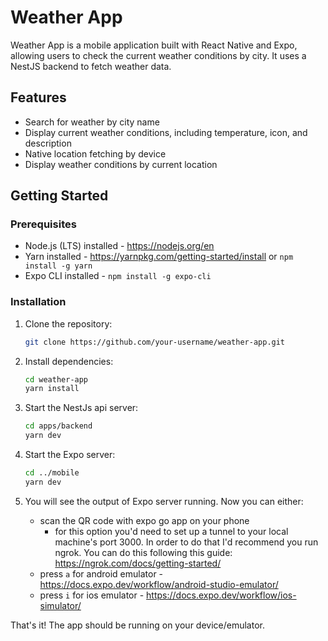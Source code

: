 # Weather App

Weather App is a mobile application built with React Native and Expo, allowing users to check the current weather conditions by city. It uses a NestJS backend to fetch weather data.

## Features

- Search for weather by city name
- Display current weather conditions, including temperature, icon, and description
- Native location fetching by device
- Display weather conditions by current location

## Getting Started

### Prerequisites

- Node.js (LTS) installed - https://nodejs.org/en
- Yarn installed - https://yarnpkg.com/getting-started/install or `npm install -g yarn`
- Expo CLI installed - `npm install -g expo-cli`

### Installation

1. Clone the repository:
   ```bash
   git clone https://github.com/your-username/weather-app.git

2. Install dependencies:
   ```bash
   cd weather-app
   yarn install
   ```   
3. Start the NestJs api server:
   ```bash
   cd apps/backend
   yarn dev
   ```
4. Start the Expo server:
   ```bash
   cd ../mobile
   yarn dev
   ```   
5. You will see the output of Expo server running. Now you can either:
    
   - scan the QR code with expo go app on your phone
      - for this option you'd need to set up a tunnel to your local machine's port 3000.
        In order to do that I'd recommend you run ngrok. You can do this following this guide: https://ngrok.com/docs/getting-started/ 
   - press `a` for android emulator - https://docs.expo.dev/workflow/android-studio-emulator/
   - press `i` for ios emulator - https://docs.expo.dev/workflow/ios-simulator/

That's it! The app should be running on your device/emulator.